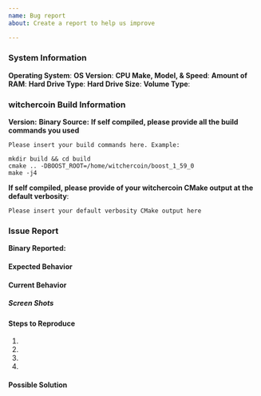 ```yaml
---
name: Bug report
about: Create a report to help us improve

---
```


<!-- please make sure that your issue title provides a high level overview of the issue experienced. -->

### System Information

**Operating System**: <!-- please supply your operating system -->
**OS Version**: <!-- please supply the version number for your OS -->
**CPU Make, Model, & Speed**: <!-- please supply your CPU make, model, & speed -->
**Amount of RAM**: <!-- please supply the amount of memory in your machine -->
**Hard Drive Type**: <!-- please indicate whether platter based or SSD -->
**Hard Drive Size**: <!-- please indicate the size of your hard drive -->
**Volume Type**: <!-- please indicate FAT32/NTFS/ext3/ext4 -->

### witchercoin Build Information

**Version:** <!-- please indicate the full build number ex. 0.8.0.1269 -->
**Binary Source:** <!-- please indicate if you compiled the binaries yourself or if you are using pre-compiled binaries please link to the source of those binaries  -->
**If self compiled, please provide all the build commands you used**
```
Please insert your build commands here. Example:

mkdir build && cd build
cmake .. -DBOOST_ROOT=/home/witchercoin/boost_1_59_0
make -j4
```

**If self compiled, please provide of your witchercoin CMake output at the default verbosity**:
```
Please insert your default verbosity CMake output here
```

### Issue Report

**Binary Reported:** <!-- does this issue affect zedwallet, witchercoind, witcher-service, miner? -->

#### Expected Behavior

<!-- please explain what you expected to happen -->

#### Current Behavior

<!-- please explain in detail what actually happened -->

##### Screen Shots

<!-- please include any screenshots showing the issue in this section, if no screenshots are available this section may be removed -->

#### Steps to Reproduce

<!-- Please provide detailed steps on how we might reproduce this issue -->

1. <!-- step 1 -->
2. <!-- step 2 -->
3. <!-- step 3 -->
4. <!-- add more steps as needed -->

#### Possible Solution

<!-- If you believe you have a possible solution for your reported issue, please provide details of that solution here; otherwise, you may remove this section entirely -->
